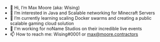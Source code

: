 - 👋 Hi, I’m Max Moore (aka: Wising)
- 👀 I’m interested in Java and Scalable networking for Minecraft Servers
- 🌱 I’m currently learning scaling Docker swarms and creating a public scalable gaming cloud solution
- 💞️ I'm working for noName Studios on their incredible live events
- 📫 How to reach me: Wising#0001 or max@moore.contractors
